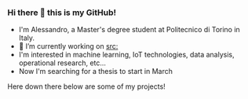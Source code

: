 ### Hi there 👋 this is my GitHub!

<!--
**AlessandroRedi/AlessandroRedi** is a ✨ _special_ ✨ repository because its `README.md` (this file) appears on your GitHub profile.

Here are some ideas to get you started:

- 🔭 I’m currently working on ...
- 🌱 I’m currently learning ...
- 👯 I’m looking to collaborate on ...
- 🤔 I’m looking for help with ...
- 💬 Ask me about ...
- 📫 How to reach me: ...
- 😄 Pronouns: ...
- ⚡ Fun fact: ...
-->
- I'm Alessandro, a Master's degree student at Politecnico di Torino in Italy.
- 🔭 I’m currently working on <src:>
- I'm interested in machine learning, IoT technologies, data analysis, operational research, etc...
- Now I'm searching for a thesis to start in March

Here down there below are some of my projects!
